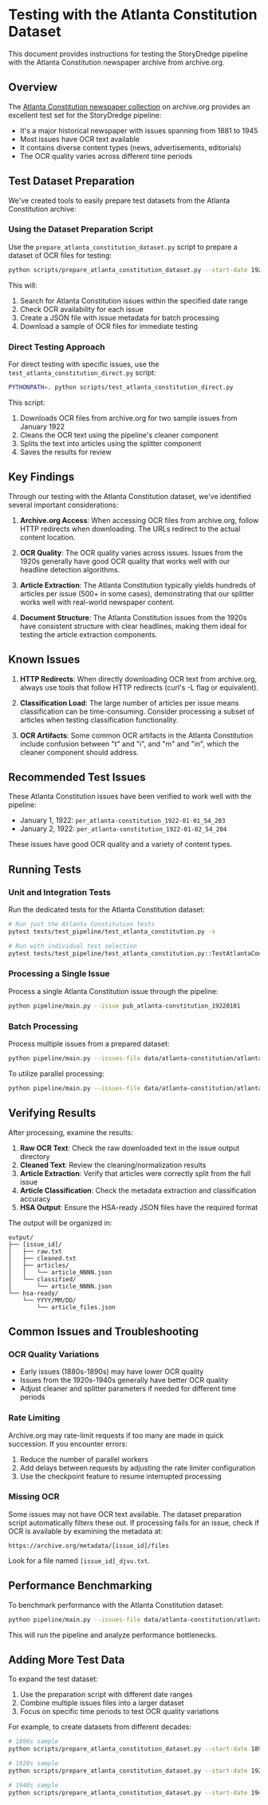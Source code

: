 # Testing with the Atlanta Constitution Dataset

This document provides instructions for testing the StoryDredge pipeline with the Atlanta Constitution newspaper archive from archive.org.

## Overview

The [Atlanta Constitution newspaper collection](https://archive.org/details/pub_atlanta-constitution) on archive.org provides an excellent test set for the StoryDredge pipeline:

- It's a major historical newspaper with issues spanning from 1881 to 1945
- Most issues have OCR text available
- It contains diverse content types (news, advertisements, editorials)
- The OCR quality varies across different time periods

## Test Dataset Preparation

We've created tools to easily prepare test datasets from the Atlanta Constitution archive:

### Using the Dataset Preparation Script

Use the `prepare_atlanta_constitution_dataset.py` script to prepare a dataset of OCR files for testing:

```bash
python scripts/prepare_atlanta_constitution_dataset.py --start-date 1922-01-01 --end-date 1922-01-31 --sample-size 10
```

This will:
1. Search for Atlanta Constitution issues within the specified date range
2. Check OCR availability for each issue
3. Create a JSON file with issue metadata for batch processing
4. Download a sample of OCR files for immediate testing

### Direct Testing Approach

For direct testing with specific issues, use the `test_atlanta_constitution_direct.py` script:

```bash
PYTHONPATH=. python scripts/test_atlanta_constitution_direct.py
```

This script:
1. Downloads OCR files from archive.org for two sample issues from January 1922
2. Cleans the OCR text using the pipeline's cleaner component
3. Splits the text into articles using the splitter component
4. Saves the results for review

## Key Findings

Through our testing with the Atlanta Constitution dataset, we've identified several important considerations:

1. **Archive.org Access**: When accessing OCR files from archive.org, follow HTTP redirects when downloading. The URLs redirect to the actual content location.

2. **OCR Quality**: The OCR quality varies across issues. Issues from the 1920s generally have good OCR quality that works well with our headline detection algorithms.

3. **Article Extraction**: The Atlanta Constitution typically yields hundreds of articles per issue (500+ in some cases), demonstrating that our splitter works well with real-world newspaper content.

4. **Document Structure**: The Atlanta Constitution issues from the 1920s have consistent structure with clear headlines, making them ideal for testing the article extraction components.

## Known Issues

1. **HTTP Redirects**: When directly downloading OCR text from archive.org, always use tools that follow HTTP redirects (curl's -L flag or equivalent).

2. **Classification Load**: The large number of articles per issue means classification can be time-consuming. Consider processing a subset of articles when testing classification functionality.

3. **OCR Artifacts**: Some common OCR artifacts in the Atlanta Constitution include confusion between "t" and "i", and "m" and "in", which the cleaner component should address.

## Recommended Test Issues

These Atlanta Constitution issues have been verified to work well with the pipeline:

- January 1, 1922: `per_atlanta-constitution_1922-01-01_54_203`
- January 2, 1922: `per_atlanta-constitution_1922-01-02_54_204`

These issues have good OCR quality and a variety of content types.

## Running Tests

### Unit and Integration Tests

Run the dedicated tests for the Atlanta Constitution dataset:

```bash
# Run just the Atlanta Constitution tests
pytest tests/test_pipeline/test_atlanta_constitution.py -v

# Run with individual test selection
pytest tests/test_pipeline/test_atlanta_constitution.py::TestAtlantaConstitution::test_fetch_atlanta_issue -v
```

### Processing a Single Issue

Process a single Atlanta Constitution issue through the pipeline:

```bash
python pipeline/main.py --issue pub_atlanta-constitution_19220101
```

### Batch Processing

Process multiple issues from a prepared dataset:

```bash
python pipeline/main.py --issues-file data/atlanta-constitution/atlanta_constitution_19220101_to_19220131.json
```

To utilize parallel processing:

```bash
python pipeline/main.py --issues-file data/atlanta-constitution/atlanta_constitution_19220101_to_19220131.json --workers 4
```

## Verifying Results

After processing, examine the results:

1. **Raw OCR Text**: Check the raw downloaded text in the issue output directory
2. **Cleaned Text**: Review the cleaning/normalization results
3. **Article Extraction**: Verify that articles were correctly split from the full issue
4. **Article Classification**: Check the metadata extraction and classification accuracy
5. **HSA Output**: Ensure the HSA-ready JSON files have the required format

The output will be organized in:
```
output/
├── [issue_id]/
│   ├── raw.txt
│   ├── cleaned.txt
│   ├── articles/
│   │   └── article_NNNN.json
│   └── classified/
│       └── article_NNNN.json
└── hsa-ready/
    └── YYYY/MM/DD/
        └── article_files.json
```

## Common Issues and Troubleshooting

### OCR Quality Variations

- Early issues (1880s-1890s) may have lower OCR quality
- Issues from the 1920s-1940s generally have better OCR quality
- Adjust cleaner and splitter parameters if needed for different time periods

### Rate Limiting

Archive.org may rate-limit requests if too many are made in quick succession. If you encounter errors:

1. Reduce the number of parallel workers
2. Add delays between requests by adjusting the rate limiter configuration
3. Use the checkpoint feature to resume interrupted processing

### Missing OCR

Some issues may not have OCR text available. The dataset preparation script automatically filters these out. If processing fails for an issue, check if OCR is available by examining the metadata at:

```
https://archive.org/metadata/[issue_id]/files
```

Look for a file named `[issue_id]_djvu.txt`.

## Performance Benchmarking

To benchmark performance with the Atlanta Constitution dataset:

```bash
python pipeline/main.py --issues-file data/atlanta-constitution/atlanta_constitution_19220101_to_19220131.json --benchmark
```

This will run the pipeline and analyze performance bottlenecks.

## Adding More Test Data

To expand the test dataset:

1. Use the preparation script with different date ranges
2. Combine multiple issues files into a larger dataset
3. Focus on specific time periods to test OCR quality variations

For example, to create datasets from different decades:

```bash
# 1890s sample
python scripts/prepare_atlanta_constitution_dataset.py --start-date 1890-01-01 --end-date 1890-01-31 --output-dir data/atlanta-constitution/1890s

# 1920s sample
python scripts/prepare_atlanta_constitution_dataset.py --start-date 1920-01-01 --end-date 1920-01-31 --output-dir data/atlanta-constitution/1920s

# 1940s sample
python scripts/prepare_atlanta_constitution_dataset.py --start-date 1940-01-01 --end-date 1940-01-31 --output-dir data/atlanta-constitution/1940s
``` 